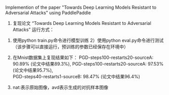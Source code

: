 Implemention of the paper "Towards Deep Learning Models Resistant to Adversarial Attacks" using PaddlePaddle


1. 复现论文 “Towards Deep Learning Models Resistant to Adversarial Attacks” 运行方式：
1) 使用python train.py命令进行模型训练 
2）使用python eval.py命令进行测试（该步骤可以直接运行，预训练的参数已经保存在环境中）

2. 在Mnist数据集上复现结果如下：
 PGD-steps100-restarts20-sourceA: 90.89% (论文中结果89.3%),
 PGD-steps100-restarts20-sourceA:  97.53% (论文中结果95.7%),   
 PGD-steps40-restarts1-sourceB: 98.47% (论文中结果96.4%)

 3.  nat:表示原始图像，avd表示生成的对抗样本图像
